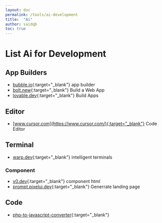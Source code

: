```yaml
---
layout: doc
permalink: /tools/ai-development
title:  "Ai"
author: saidqb
toc: true
---
```


# List Ai for Development

## App Builders
- [bubble.io](https://bubble.io/){:target="_blank"} app builder
- [bolt.new](https://bolt.new/){:target="_blank"} Build a Web App 
- [lovable.dev](https://lovable.dev/){:target="_blank"} Build Apps 

## Editor
- [www.cursor.com](https://www.cursor.com/){:target="_blank"} Code Editor

## Terminal
- [warp.dev](https://www.warp.dev/){:target="_blank"}  intelligent terminals


### Component
- [v0.dev](https://v0.dev/){:target="_blank"} component html
- [prompt.pixelui.dev](https://prompt.pixelui.dev/){:target="_blank"} Generrate landing page

## Code 
- [php-to-javascript-converter](https://www.codeconvert.ai/php-to-javascript-converter){:target="_blank"}